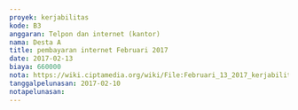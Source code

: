 ```yaml
---
proyek: kerjabilitas
kode: B3
anggaran: Telpon dan internet (kantor)
nama: Desta A
title: pembayaran internet Februari 2017
date: 2017-02-13
biaya: 660000
nota: https://wiki.ciptamedia.org/wiki/File:Februari_13_2017_kerjabilitas_B3_tagihan_internet_ludmilla.jpg
tanggalpelunasan: 2017-02-10
notapelunasan:
---
```


